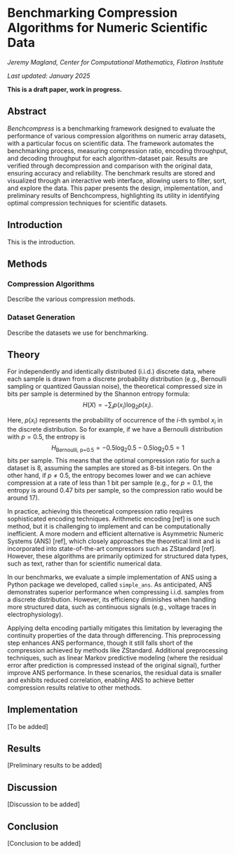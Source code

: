 # Benchmarking Compression Algorithms for Numeric Scientific Data

*Jeremy Magland, Center for Computational Mathematics, Flatiron Institute*

*Last updated: January 2025*

**This is a draft paper, work in progress.**

## Abstract

*Benchcompress* is a benchmarking framework designed to evaluate the performance of various compression algorithms on numeric array datasets, with a particular focus on scientific data. The framework automates the benchmarking process, measuring compression ratio, encoding throughput, and decoding throughput for each algorithm-dataset pair. Results are verified through decompression and comparison with the original data, ensuring accuracy and reliability. The benchmark results are stored and visualized through an interactive web interface, allowing users to filter, sort, and explore the data. This paper presents the design, implementation, and preliminary results of Benchcompress, highlighting its utility in identifying optimal compression techniques for scientific datasets.

## Introduction

This is the introduction.

## Methods

### Compression Algorithms

Describe the various compression methods.

### Dataset Generation

Describe the datasets we use for benchmarking.

## Theory

For independently and identically distributed (i.i.d.) discrete data, where each sample is drawn from a discrete probability distribution (e.g., Bernoulli sampling or quantized Gaussian noise), the theoretical compressed size in bits per sample is determined by the Shannon entropy formula:
$$
H(X) = -\sum_{i} p(x_i) \log_2 p(x_i).
$$

Here, $p(x_i)$ represents the probability of occurrence of the $i$-th symbol $x_i$ in the discrete distribution. So for example, if we have a Bernoulli distribution with $p=0.5$, the entropy is
$$
H_{\text{Bernoulli, p=0.5}} = -0.5 \log_2 0.5 - 0.5 \log_2 0.5 = 1
$$
bits per sample. This means that the optimal compression ratio for such a dataset is 8, assuming the samples are stored as 8-bit integers. On the other hand, if $p\neq 0.5$, the entropy becomes lower and we can achieve compression at a rate of less than 1 bit per sample (e.g., for $p=0.1$, the entropy is around 0.47 bits per sample, so the compression ratio would be around 17).

In practice, achieving this theoretical compression ratio requires sophisticated encoding techniques. Arithmetic encoding [ref] is one such method, but it is challenging to implement and can be computationally inefficient. A more modern and efficient alternative is Asymmetric Numeric Systems (ANS) [ref], which closely approaches the theoretical limit and is incorporated into state-of-the-art compressors such as ZStandard [ref]. However, these algorithms are primarily optimized for structured data types, such as text, rather than for scientific numerical data.

In our benchmarks, we evaluate a simple implementation of ANS using a Python package we developed, called `simple_ans`. As anticipated, ANS demonstrates superior performance when compressing i.i.d. samples from a discrete distribution. However, its efficiency diminishes when handling more structured data, such as continuous signals (e.g., voltage traces in electrophysiology).

Applying delta encoding partially mitigates this limitation by leveraging the continuity properties of the data through differencing. This preprocessing step enhances ANS performance, though it still falls short of the compression achieved by methods like ZStandard. Additional preprocessing techniques, such as linear Markov predictive modeling (where the residual error after prediction is compressed instead of the original signal), further improve ANS performance. In these scenarios, the residual data is smaller and exhibits reduced correlation, enabling ANS to achieve better compression results relative to other methods.

## Implementation

[To be added]

## Results

[Preliminary results to be added]

## Discussion

[Discussion to be added]

## Conclusion

[Conclusion to be added]
